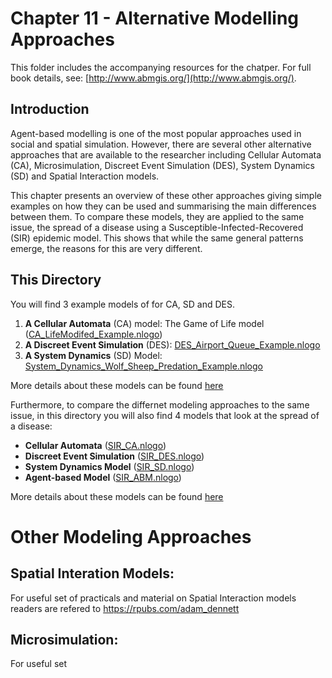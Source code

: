 # Chapter 11 - Alternative Modelling Approaches

This folder includes the accompanying resources for the chatper. For full book details, see: [http://www.abmgis.org/](http://www.abmgis.org/).

## Introduction

Agent-based modelling is one of the most popular approaches used in social and spatial simulation.  However, there are several other alternative approaches that are available to the researcher including Cellular Automata (CA), Microsimulation, Discreet Event Simulation (DES), System Dynamics (SD) and Spatial Interaction models. 

This chapter presents an overview of these other approaches giving simple examples on how they can be used and summarising the main differences between them.  To compare these models, they are applied to the same issue, the spread of a disease using a Susceptible-Infected-Recovered (SIR) epidemic model.  This shows that while the same general patterns emerge, the reasons for this are very different.

## This Directory

You will find 3 example models of for CA, SD and DES. 

1. **A Cellular Automata** (CA) model: The Game of Life model ([CA_LifeModifed_Example.nlogo](Models/CA_LifeModifed_Example.nlogo))
1. **A Discreet Event Simulation** (DES): [DES_Airport_Queue_Example.nlogo](Models/DES_Airport_Queue_Example.nlogo)
1. **A System Dynamics** (SD) Model: [System_Dynamics_Wolf_Sheep_Predation_Example.nlogo](Models/System_Dynamics_Wolf_Sheep_Predation_Example.nlogo)

More details about these models can be found [here](Models/README.md) 

Furthermore, to compare the differnet modeling approaches to the same issue, in this directory you will also find 4 models that look at the spread of a disease:

* **Cellular Automata** ([SIR_CA.nlogo](Models/SIR_Models/SIR_CA.nlogo))
* **Discreet Event Simulation** ([SIR_DES.nlogo](Models/SIR_Models/SIR_DES.nlogo))
* **System Dynamics Model** ([SIR_SD.nlogo](Models/SIR_Models/SIR_SD.nlogo))
* **Agent-based Model** ([SIR_ABM.nlogo](Models/SIR_Models/SIR_ABM.nlogo))

More details about these models can be found [here](Models/SIR_Models/README.md) 

# Other Modeling Approaches

## Spatial Interation Models: 
For useful set of practicals and material on Spatial Interaction models readers are refered to <https://rpubs.com/adam_dennett> 

## Microsimulation:
For useful set